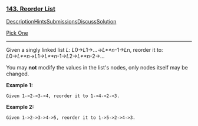 ### [143. Reorder List](https://leetcode.com/problems/reorder-list/description/)

[Description](https://leetcode.com/problems/reorder-list/description/)[Hints](https://leetcode.com/problems/reorder-list/hints/)[Submissions](https://leetcode.com/problems/reorder-list/submissions/)[Discuss](https://leetcode.com/problems/reorder-list/discuss/)[Solution](https://leetcode.com/problems/reorder-list/solution/)

[Pick One](https://leetcode.com/problems/random-one-question/)

------

Given a singly linked list *L*: *L*0→*L*1→…→*L**n*-1→*L*n,
reorder it to: *L*0→*L**n*→*L*1→*L**n*-1→*L*2→*L**n*-2→…

You may **not** modify the values in the list's nodes, only nodes itself may be changed.

**Example 1:**

```
Given 1->2->3->4, reorder it to 1->4->2->3.
```

**Example 2:**

```
Given 1->2->3->4->5, reorder it to 1->5->2->4->3.
```

 
